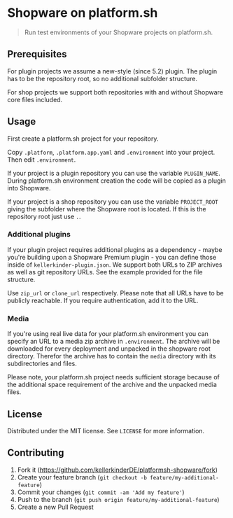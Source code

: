 # Shopware on platform.sh
> Run test environments of your Shopware projects on platform.sh.

## Prerequisites

For plugin projects we assume a new-style (since 5.2) plugin. The plugin has to be the repository root, so no additional subfolder structure.

For shop projects we support both repositories with and without Shopware core files included.

## Usage

First create a platform.sh project for your repository.

Copy `.platform`, `.platform.app.yaml` and `.environment` into your project. Then edit `.environment`.

If your project is a plugin repository you can use the variable `PLUGIN_NAME`. During platform.sh environment creation the code will be copied as a plugin into Shopware.

If your project is a shop repository you can use the variable `PROJECT_ROOT` giving the subfolder where the Shopware root is located. If this is the repository root just use `.`.

### Additional plugins

If your plugin project requires additional plugins as a dependency - maybe you're building upon a Shopware Premium plugin - you can define those inside of `kellerkinder-plugin.json`. We support both URLs to ZIP archives as well as git repository URLs. See the example provided for the file structure.

Use `zip_url` or `clone_url` respectively. Please note that all URLs have to be publicly reachable. If you require authentication, add it to the URL.

### Media

If you're using real live data for your platform.sh environment you can specify an URL to a media zip archive in `.environment`. 
The archive will be downloaded for every deployment and unpacked in the shopware root directory. Therefor the archive has to contain the `media` directory with its subdirectories and files. 

Please note, your platform.sh project needs sufficient storage because of the additional space requirement of the archive and the unpacked media files.

## License

Distributed under the MIT license. See `LICENSE` for more information.


## Contributing

1. Fork it (<https://github.com/kellerkinderDE/platformsh-shopware/fork>)
2. Create your feature branch (`git checkout -b feature/my-additional-feature`)
3. Commit your changes (`git commit -am 'Add my feature'`)
4. Push to the branch (`git push origin feature/my-additional-feature`)
5. Create a new Pull Request
